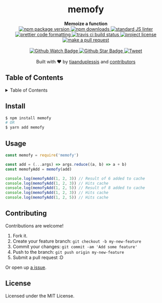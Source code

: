 
<h1 align="center">memofy</h1>
<div align="center">
  <strong>Memoize a function</strong>
</div>
<div align="center">
  <a href="https://npmjs.org/package/memofy">
    <img src="https://img.shields.io/npm/v/memofy.svg?style=flat-square" alt="npm package version" />
  </a>
  <a href="https://npmjs.org/package/memofy">
  <img src="https://img.shields.io/npm/dm/memofy.svg?style=flat-square" alt="npm downloads" />
  </a>
  <a href="https://github.com/feross/standard">
    <img src="https://img.shields.io/badge/code%20style-standard-brightgreen.svg?style=flat-square" alt="standard JS linter" />
  </a>
  <a href="https://github.com/prettier/prettier">
    <img src="https://img.shields.io/badge/styled_with-prettier-ff69b4.svg?style=flat-square" alt="prettier code formatting" />
  </a>
  <a href="https://travis-ci.org/tiaanduplessis/memofy">
    <img src="https://img.shields.io/travis/tiaanduplessis/memofy.svg?style=flat-square" alt="travis ci build status" />
  </a>
  <a href="https://github.com/tiaanduplessis/memofy/blob/master/LICENSE">
    <img src="https://img.shields.io/npm/l/memofy.svg?style=flat-square" alt="project license" />
  </a>
  <a href="http://makeapullrequest.com">
    <img src="https://img.shields.io/badge/PRs-welcome-brightgreen.svg?style=flat-square" alt="make a pull request" />
  </a>
</div>
<br>
<div align="center">
  <a href="https://github.com/tiaanduplessis/memofy/watchers">
    <img src="https://img.shields.io/github/watchers/tiaanduplessis/memofy.svg?style=social" alt="Github Watch Badge" />
  </a>
  <a href="https://github.com/tiaanduplessis/memofy/stargazers">
    <img src="https://img.shields.io/github/stars/tiaanduplessis/memofy.svg?style=social" alt="Github Star Badge" />
  </a>
  <a href="https://twitter.com/intent/tweet?text=Check%20out%20memofy!%20https://github.com/tiaanduplessis/memofy%20%F0%9F%91%8D">
    <img src="https://img.shields.io/twitter/url/https/github.com/tiaanduplessis/memofy.svg?style=social" alt="Tweet" />
  </a>
</div>
<br>
<div align="center">
  Built with ❤︎ by <a href="https://github.com/tiaanduplessis">tiaanduplessis</a> and <a href="https://github.com/tiaanduplessis/memofy/contributors">contributors</a>
</div>

<h2>Table of Contents</h2>
<details>
  <summary>Table of Contents</summary>
  <li><a href="#install">Install</a></li>
  <li><a href="#usage">Usage</a></li>
  <li><a href="#contribute">Contribute</a></li>
  <li><a href="#license">License</a></li>
</details>

## Install

```sh
$ npm install memofy
# OR
$ yarn add memofy
```

## Usage

```js
const memofy = require('memofy')

const add = (...args) => args.reduce((a, b) => a + b)
const memofyAdd = memofy(add)

console.log(memofyAdd(1, 2, 3)) // Result of 6 added to cache
console.log(memofyAdd(1, 2, 3)) // Hits cache
console.log(memofyAdd(1, 2, 5)) // Result of 8 added to cache
console.log(memofyAdd(1, 2, 3)) // Hits cache
console.log(memofyAdd(1, 2, 5)) // Hits cache

```

## Contributing

Contributions are welcome!

1. Fork it.
2. Create your feature branch: `git checkout -b my-new-feature`
3. Commit your changes: `git commit -am 'Add some feature'`
4. Push to the branch: `git push origin my-new-feature`
5. Submit a pull request :D

Or open up [a issue](https://github.com/tiaanduplessis/memofy/issues).

## License

Licensed under the MIT License.
